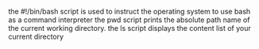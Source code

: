 the #!/bin/bash script is used to instruct the operating system to use bash as a command interpreter
the pwd script prints the absolute path name of the current working directory.
the ls script displays the content list of your current directory
